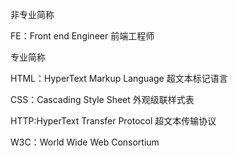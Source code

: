 非专业简称

FE：Front end Engineer 前端工程师

专业简称

HTML：HyperText Markup Language 超文本标记语言

CSS：Cascading Style Sheet 外观级联样式表

HTTP:HyperText Transfer Protocol 超文本传输协议

W3C：World Wide Web Consortium
